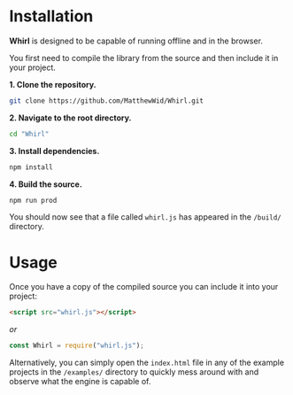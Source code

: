 # Installation

**Whirl** is designed to be capable of running offline and in the browser.

You first need to compile the library from the source and then include it in your project.

**1. Clone the repository.**

```bash
git clone https://github.com/MatthewWid/Whirl.git
```

**2. Navigate to the root directory.**

```bash
cd "Whirl"
```

**3. Install dependencies.**

```bash
npm install
```

**4. Build the source.**

```bash
npm run prod
```

You should now see that a file called `whirl.js` has appeared in the `/build/` directory.

# Usage

Once you have a copy of the compiled source you can include it into your project:

```html
<script src="whirl.js"></script>
```

*or*

```javascript
const Whirl = require("whirl.js");
```

Alternatively, you can simply open the `index.html` file in any of the example projects in the `/examples/` directory to quickly mess around with and observe what the engine is capable of.
